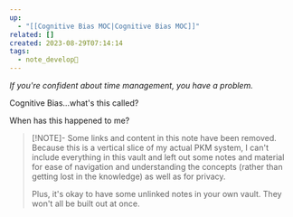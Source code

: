 ```yaml
---
up:
  - "[[Cognitive Bias MOC|Cognitive Bias MOC]]"
related: []
created: 2023-08-29T07:14:14
tags:
  - note_develop🍃
---
```

 *If you're confident about time management, you have a problem.*

Cognitive Bias…what's this called?

When has this happened to me?

> [!NOTE]- Some links and content in this note have been removed.
> Because this is a vertical slice of my actual PKM system, I can't include everything in this vault and left out some notes and material for ease of navigation and understanding the concepts (rather than getting lost in the knowledge) as well as for privacy. 
>  
> Plus, it's okay to have some unlinked notes in your own vault. They won't all be built out at once.
